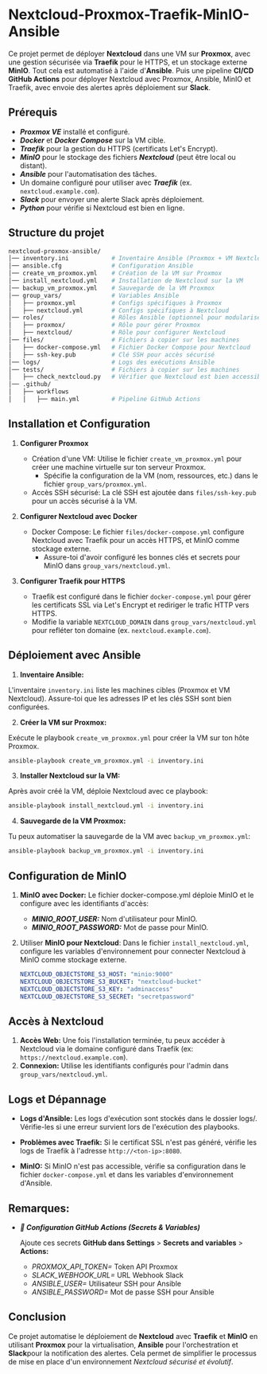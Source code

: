 # Nextcloud-Proxmox-Traefik-MinIO-Ansible

Ce projet permet de déployer **Nextcloud** dans une VM sur **Proxmox**, avec une gestion sécurisée via **Traefik** pour le HTTPS, et un stockage externe **MinIO**. Tout cela est automatisé à l'aide d'**Ansible**. Puis une pipeline **CI/CD GitHub Actions** pour déployer Nextcloud avec Proxmox, Ansible, MinIO et Traefik, avec envoie des alertes après déploiement sur **Slack**.

## Prérequis

- ***Proxmox VE*** installé et configuré.
- ***Docker*** et ***Docker Compose*** sur la VM cible.
- ***Traefik*** pour la gestion du HTTPS (certificats Let's Encrypt).
- ***MinIO*** pour le stockage des fichiers ***Nextcloud*** (peut être local ou distant).
- ***Ansible*** pour l'automatisation des tâches.
- Un domaine configuré pour utiliser avec ***Traefik*** (ex. `nextcloud.example.com`).
- ***Slack*** pour envoyer une alerte Slack après déploiement.
- ***Python*** pour vérifie si Nextcloud est bien en ligne.

## Structure du projet

```bash
nextcloud-proxmox-ansible/
│── inventory.ini            # Inventaire Ansible (Proxmox + VM Nextcloud)
│── ansible.cfg              # Configuration Ansible
│── create_vm_proxmox.yml    # Création de la VM sur Proxmox
│── install_nextcloud.yml    # Installation de Nextcloud sur la VM
│── backup_vm_proxmox.yml    # Sauvegarde de la VM Proxmox
│── group_vars/              # Variables Ansible
│   ├── proxmox.yml          # Configs spécifiques à Proxmox
│   ├── nextcloud.yml        # Configs spécifiques à Nextcloud
│── roles/                   # Rôles Ansible (optionnel pour modulariser)
│   ├── proxmox/             # Rôle pour gérer Proxmox
│   ├── nextcloud/           # Rôle pour configurer Nextcloud
│── files/                   # Fichiers à copier sur les machines
│   ├── docker-compose.yml   # Fichier Docker Compose pour Nextcloud
│   ├── ssh-key.pub          # Clé SSH pour accès sécurisé
│── logs/                    # Logs des exécutions Ansible
│── tests/                   # Fichiers à copier sur les machines
│   ├── check_nextcloud.py   # Vérifier que Nextcloud est bien accessible
│── .github/                   
│   ├── workflows 
│   │   ├── main.yml         # Pipeline GitHub Actions
```

## Installation et Configuration

1. **Configurer Proxmox**

    - Création d'une VM: Utilise le fichier `create_vm_proxmox.yml` pour créer une machine virtuelle sur ton serveur Proxmox.
        - Spécifie la configuration de la VM (nom, ressources, etc.) dans le fichier `group_vars/proxmox.yml`.
    - Accès SSH sécurisé: La clé SSH est ajoutée dans `files/ssh-key.pub` pour un accès sécurisé à la VM.

2. **Configurer Nextcloud avec Docker**

    - Docker Compose: Le fichier `files/docker-compose.yml` configure Nextcloud avec Traefik pour un accès HTTPS, et MinIO comme stockage externe.
        - Assure-toi d'avoir configuré les bonnes clés et secrets pour MinIO dans `group_vars/nextcloud.yml`.

3. **Configurer Traefik pour HTTPS**

    - Traefik est configuré dans le fichier `docker-compose.yml` pour gérer les certificats SSL via Let's Encrypt et rediriger le trafic HTTP vers HTTPS.
    - Modifie la variable `NEXTCLOUD_DOMAIN` dans `group_vars/nextcloud.yml` pour refléter ton domaine (ex. `nextcloud.example.com`).

## Déploiement avec Ansible

1. **Inventaire Ansible:**

L'inventaire `inventory.ini` liste les machines cibles (Proxmox et VM Nextcloud). Assure-toi que les adresses IP et les clés SSH sont bien configurées.

2. **Créer la VM sur Proxmox:**

Exécute le playbook `create_vm_proxmox.yml` pour créer la VM sur ton hôte Proxmox.

```bash
ansible-playbook create_vm_proxmox.yml -i inventory.ini
```

3. **Installer Nextcloud sur la VM:**

Après avoir créé la VM, déploie Nextcloud avec ce playbook:

```bash
ansible-playbook install_nextcloud.yml -i inventory.ini
```

4. **Sauvegarde de la VM Proxmox:**

Tu peux automatiser la sauvegarde de la VM avec `backup_vm_proxmox.yml`:

```bash
ansible-playbook backup_vm_proxmox.yml -i inventory.ini
```

## Configuration de MinIO

1. **MinIO avec Docker:** Le fichier docker-compose.yml déploie MinIO et le configure avec les identifiants d'accès:
    - ***MINIO_ROOT_USER:*** Nom d'utilisateur pour MinIO.
    - ***MINIO_ROOT_PASSWORD:*** Mot de passe pour MinIO.

2. Utiliser **MinIO pour Nextcloud**: Dans le fichier `install_nextcloud.yml`, configure les variables d'environnement pour connecter Nextcloud à MinIO comme stockage externe.

    ```yaml
    NEXTCLOUD_OBJECTSTORE_S3_HOST: "minio:9000"
    NEXTCLOUD_OBJECTSTORE_S3_BUCKET: "nextcloud-bucket"
    NEXTCLOUD_OBJECTSTORE_S3_KEY: "adminaccess"
    NEXTCLOUD_OBJECTSTORE_S3_SECRET: "secretpassword"
    ```

## Accès à Nextcloud

1. **Accès Web:** Une fois l'installation terminée, tu peux accéder à Nextcloud via le domaine configuré dans Traefik (ex: `https://nextcloud.example.com`).
2. **Connexion:** Utilise les identifiants configurés pour l'admin dans `group_vars/nextcloud.yml`.

## Logs et Dépannage

- **Logs d'Ansible:** Les logs d'exécution sont stockés dans le dossier logs/. Vérifie-les si une erreur survient lors de l'exécution des playbooks.

- **Problèmes avec Traefik:** Si le certificat SSL n'est pas généré, vérifie les logs de Traefik à l'adresse `http://<ton-ip>:8080`.

- **MinIO:** Si MinIO n'est pas accessible, vérifie sa configuration dans le fichier `docker-compose.yml` et dans les variables d'environnement d'Ansible.


## Remarques:

- ***📌 Configuration GitHub Actions (Secrets & Variables)***

    Ajoute ces secrets **GitHub dans Settings** > **Secrets and variables** > **Actions:**
    - *PROXMOX_API_TOKEN=*	Token API Proxmox
    - *SLACK_WEBHOOK_URL=*	URL Webhook Slack
    - *ANSIBLE_USER=*	Utilisateur SSH pour Ansible 
    - *ANSIBLE_PASSWORD=*	Mot de passe SSH pour Ansible


## Conclusion

Ce projet automatise le déploiement de **Nextcloud** avec **Traefik** et **MinIO** en utilisant **Proxmox** pour la virtualisation, **Ansible** pour l'orchestration et **Slack**pour la notification des alertes. Cela permet de simplifier le processus de mise en place d'un environnement *Nextcloud sécurisé et évolutif*.